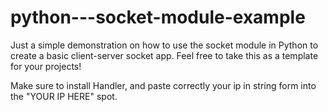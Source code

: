 # python---socket-module-example

Just a simple demonstration on how to use the socket module in Python to create a basic client-server socket app. 
Feel free to take this as a template for your projects!

Make sure to install Handler, and paste correctly your ip in string form into the "YOUR IP HERE" spot. 
